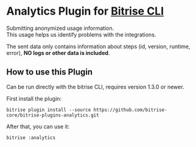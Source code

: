 # Analytics Plugin for [Bitrise CLI](https://github.com/bitrise-io/bitrise)

Submitting anonymized usage information.  
This usage helps us identify problems with the integrations.  

The sent data only contains information about steps (id, version, runtime, error), **NO logs or other data is included**.

## How to use this Plugin  

Can be run directly with the bitrise CLI, requires version 1.3.0 or newer.

First install the plugin:

```
bitrise plugin install --source https://github.com/bitrise-core/bitrise-plugins-analytics.git
```

After that, you can use it:

```
bitrise :analytics
```
